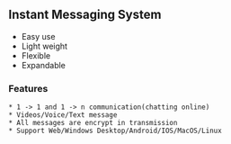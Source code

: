 ## Instant Messaging System
 * Easy use
 * Light weight
 * Flexible
 * Expandable

### Features
	* 1 -> 1 and 1 -> n communication(chatting online)
	* Videos/Voice/Text message
	* All messages are encrypt in transmission
	* Support Web/Windows Desktop/Android/IOS/MacOS/Linux
